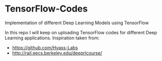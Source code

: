 # TensorFlow-Codes
Implementation of different Deep Learning Models using TensorFlow

In this repo I will keep on uploading TensorFlow codes for different Deep Learning applications. 
Inspiration taken from:
- https://github.com/Hvass-Labs
- http://rail.eecs.berkeley.edu/deeprlcourse/
